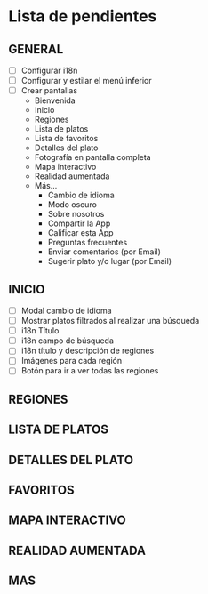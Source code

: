 # Lista de pendientes

## GENERAL

- [ ] Configurar i18n
- [ ] Configurar y estilar el menú inferior
- [ ] Crear pantallas
  - Bienvenida
  - Inicio
  - Regiones
  - Lista de platos
  - Lista de favoritos
  - Detalles del plato
  - Fotografía en pantalla completa
  - Mapa interactivo
  - Realidad aumentada
  - Más...
    - Cambio de idioma
    - Modo oscuro
    - Sobre nosotros
    - Compartir la App
    - Calificar esta App
    - Preguntas frecuentes
    - Enviar comentarios (por Email)
    - Sugerir plato y/o lugar (por Email)

## INICIO

- [ ] Modal cambio de idioma
- [ ] Mostrar platos filtrados al realizar una búsqueda
- [ ] i18n Título
- [ ] i18n campo de búsqueda
- [ ] i18n título y descripción de regiones
- [ ] Imágenes para cada región
- [ ] Botón para ir a ver todas las regiones

## REGIONES

## LISTA DE PLATOS

## DETALLES DEL PLATO

## FAVORITOS

## MAPA INTERACTIVO

## REALIDAD AUMENTADA

## MAS
